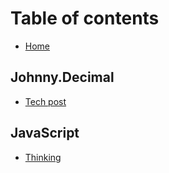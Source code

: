 # Table of contents

- [Home](_HOME.md)

## Johnny.Decimal

- [Tech post](jd/tech-post.md)

## JavaScript

- [Thinking](js/thinking.md)
